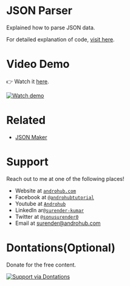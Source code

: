 # JSON Parser
Explained how to parse JSON data.

For detailed explanation of code, [visit here](http://www.androhub.com/android-json-parser/).

# Video Demo
👉 Watch it <a href="https://youtu.be/5DEbybQ9QIo">here</a>.
<br>

[![Watch demo](http://i3.ytimg.com/vi/5DEbybQ9QIo/hqdefault.jpg)](https://youtu.be/5DEbybQ9QIo)

# Related

- [JSON Maker](http://www.androhub.com/android-json-maker/)

# Support
Reach out to me at one of the following places!

- Website at <a href="http://www.androhub.com/" target="_blank">`androhub.com`</a>
- Facebook at <a href="https://www.facebook.com/androhubtutorial/" target="_blank">`@androhubtutorial`</a>
- Youtube at <a href="https://www.youtube.com/channel/UCHJh3E9mtRzbM3WVVl9glJg" target="_blank">`Androhub`</a>
- LinkedIn ar<a href="https://www.linkedin.com/in/surender-kumar-681472a8?originalSubdomain=in" target="_blank">`@surender-kumar`</a>
- Twitter at <a href="https://twitter.com/sonusurender0/" target="_blank">`@sonusurender0`</a>
- Email at surender@androhub.com

# Dontations(Optional)
Donate for the free content.
<br>

[![Support via Dontations](https://www.paypalobjects.com/en_GB/i/btn/btn_donateCC_LG.gif)](https://www.paypal.com/cgi-bin/webscr?cmd=_donations&business=sonu.surendra0%40gmail.com&currency_code=USD&source=url)
